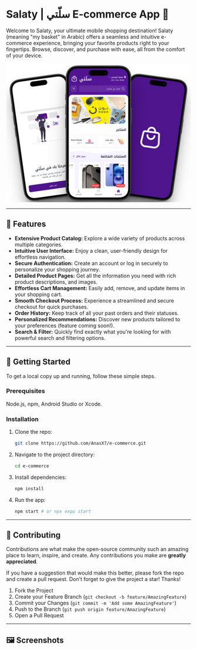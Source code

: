 # Salaty | سلّتي E-commerce App 🛒

Welcome to Salaty, your ultimate mobile shopping destination! Salaty (meaning "my basket" in Arabic) offers a seamless and intuitive e-commerce experience, bringing your favorite products right to your fingertips. Browse, discover, and purchase with ease, all from the comfort of your device.

![mocks](./assets/readme-images/salaty-app.png)

-----

## 🚀 Features

  * **Extensive Product Catalog:** Explore a wide variety of products across multiple categories.
  * **Intuitive User Interface:** Enjoy a clean, user-friendly design for effortless navigation.
  * **Secure Authentication:** Create an account or log in securely to personalize your shopping journey.
  * **Detailed Product Pages:** Get all the information you need with rich product descriptions, and images.
  * **Effortless Cart Management:** Easily add, remove, and update items in your shopping cart.
  * **Smooth Checkout Process:** Experience a streamlined and secure checkout for quick purchases.
  * **Order History:** Keep track of all your past orders and their statuses.
  * **Personalized Recommendations:** Discover new products tailored to your preferences (feature coming soon\!).
  * **Search & Filter:** Quickly find exactly what you're looking for with powerful search and filtering options.

-----

## 🏃 Getting Started

To get a local copy up and running, follow these simple steps.

### Prerequisites

 Node.js, npm, Android Studio or Xcode.

### Installation

1.  Clone the repo:
    ```bash
    git clone https://github.com/AnasX7/e-commerce.git
    ```
2.  Navigate to the project directory:
    ```bash
    cd e-commerce
    ```
3.  Install dependencies:
    ```bash
    npm install 
    ```
4.  Run the app:
    ```bash
    npm start # or npx expo start
    ```

-----

## 🤝 Contributing

Contributions are what make the open-source community such an amazing place to learn, inspire, and create. Any contributions you make are **greatly appreciated**.

If you have a suggestion that would make this better, please fork the repo and create a pull request. Don't forget to give the project a star\! Thanks\!

1.  Fork the Project
2.  Create your Feature Branch (`git checkout -b feature/AmazingFeature`)
3.  Commit your Changes (`git commit -m 'Add some AmazingFeature'`)
4.  Push to the Branch (`git push origin feature/AmazingFeature`)
5.  Open a Pull Request

-----

## 🖼️ Screenshots

